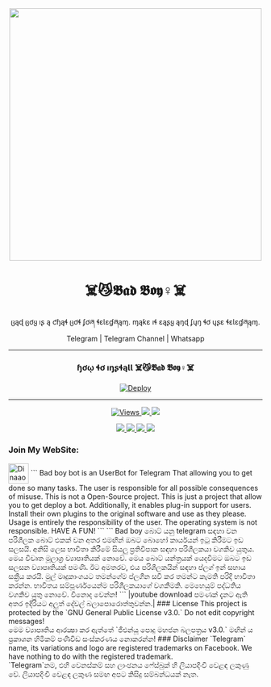 <div align="center">
  <img src="https://c.tenor.com/bqblsnQWv6YAAAAC/devils.gif" weight="300" height="500">
  <h1>☠️😼𝕭𝖆𝖉 𝕭𝖔𝖞♀️☠️</h1>
</div>
<p align="center"> ცąɖ ცơყ ıʂ ą ƈɧąɬ ცơɬ ʄơཞ ɬɛƖɛɠཞąɱ. ɱąƙɛ ıɬ ɛąʂყ ąŋɖ ʄųŋ ɬơ ųʂɛ ɬɛƖɛɠཞąɱ.
  <br>
  <a herf="https://t.me/Dinaa_sc">Telegram | </a>
  <a herf="https://t.me/antechcrew">Telegram Channel | </a>
  <a herf="https://wa.me/+94703178336">Whatsapp</a>
  </br>
</p>  
  
  ---
<div align="center"> 
  <h3> ɧơῳ ɬơ ıŋʂɬąƖƖ ☠️😼𝕭𝖆𝖉 𝕭𝖔𝖞♀️☠️ </h3>
</div>

<div align="center"> 
<a href="https://heroku.com/deploy?template=https://github.com/Dinaaofficial/Badboy"><img src="https://camo.githubusercontent.com/6979881d5a96b7b18a057083bb8aeb87ba35fc279452e29034c1e1c49ade0636/68747470733a2f2f7777772e6865726f6b7563646e2e636f6d2f6465706c6f792f627574746f6e2e737667" alt="Deploy" data-canonical-src="https://www.herokucdn.com/deploy/button.svg" style="max-width: 100%;">
</a></div>


---
  
<div align="center">
  <p>
    <a href="https://github.com/Dinaaofficial/Badboy"><img src="https://hits.seeyoufarm.com/api/count/incr/badge.svg?url=https%3A%2F%2Fgithub.com%2FDinaaofficial%2FBadboy&count_bg=%2379C83D&title_bg=%23555555&icon=gitpod.svg&icon_color=%23E7E7E7&title=Views&edge_flat=false" alt="Views"/>
      </a>
    <a href="https://github.com/Dinaaofficial/Badboy/fork"><img src="https://img.shields.io/github/forks/Dinaaofficial/Badboy?label=Fork&style=social">
      </a>
    <a href="https://github.com/Dinaaofficial/Badboy/stargazers"><img src="https://img.shields.io/github/stars/Dinaaofficial/Badboy?style=social">
      </p>
   <p>
     <a href="https://github.com/Dinaaofficial/Badboy"><img src="https://img.shields.io/github/repo-size/SinhalayaCreator/Badboy?color=purple&label=Repo%20Size&style=plastic">
     </a>
     <a href="https://github.com/Dinaaofficial/Badboy"><img src="https://img.shields.io/github/license/Dinaaofficial/Badboy?color=purple&label=License&style=plastic">
     </a>
     <a href="https://github.com/Dinaaofficial/Badboy"><img src="https://img.shields.io/github/languages/top/Dinaaofficial/Badboy?color=purple&label=Python&style=plastic">
     </a>
     <a href="https://github.com/Dinaaofficial/Badboy"><img src="https://img.shields.io/static/v1?label=Author&message=Mr.Dina%20Creator&color=green&style=plastic">
     </a>
  </p>
  </div>
  <h3 align="left">Join My WebSite:</h3>
<a href="https://dinaaofficial.github.io/dina-official/index.html" target="blank"><img align="center" src="https://upload.wikimedia.org/wikipedia/commons/thumb/3/37/GNOME_Web_logo--2018.svg/1200px-GNOME_Web_logo--2018.svg.png" alt="Dinaaofficial" height="40" width="40" /></a>
  ```
Bad boy bot is an UserBot for Telegram That allowing you to get done so many tasks.
The user is responsible for all possible consequences of misuse.
This is not a Open-Source project. This is just a project that allow you to get deploy a bot.
Additionally, it enables plug-in support for users.
Install their own plugins to the original software and use as they please.
Usage is entirely the responsibility of the user. The operating system is not responsible.
HAVE A FUN!
```
```
Bad boy බොට් යනු telegram සඳහා වන පරිශීලක බොට් එකක් වන අතර එමඟින් ඔබට බොහෝ කාර්යයන් ඉටු කිරීමට ඉඩ සලසයි.
අනිසි ලෙස භාවිතා කිරීමේ සියලු ප්‍රතිවිපාක සඳහා පරිශීලකයා වගකිව යුතුය.
මෙය විවෘත මූලාශ්‍ර ව්‍යාපෘතියක් නොවේ. මෙය බොට් යන්ත්‍රයක් යෙදවීමට ඔබට ඉඩ සලසන ව්‍යාපෘතියක් පමණි.
ඊට අමතරව, එය පරිශීලකයින් සඳහා ප්ලග් ඉන් සහාය සක්‍රීය කරයි.
මුල් මෘදුකාංගයට තමන්ගේම ප්ලගීන සවි කර තමන්ට කැමති පරිදි භාවිතා කරන්න.
භාවිතය සම්පූර්ණයෙන්ම පරිශීලකයාගේ වගකීමකි. මෙහෙයුම් පද්ධතිය වගකිව යුතු නොවේ.
විනොද වෙන්න!
```
|youtube download පමණක් දැනට ඇති අතර ඉදිරියට අලුත් දේවල් බලාපොරොත්තුවන්න.|
### License
This project is protected by the `GNU General Public License v3.0.`
Do not edit copyright messages!
<br/>මෙම ව්‍යාපෘතිය ආරක්‍ෂා කර ඇත්තේ `ජීඑන්යූ පොදු මහජන බලපත්‍රය v3.0.` මඟින් ය
ප්‍රකාශන හිමිකම් පණිවිඩ සංස්කරණය නොකරන්න!
### Disclaimer
`Telegram` name, its variations and logo are registered trademarks on Facebook. We have nothing to do with the registered trademark.
<br/>`Telegram`නම, එහි වෙනස්කම් සහ ලාංඡනය ෆේස්බුක් හි ලියාපදිංචි වෙළඳ ලකුණු වේ. ලියාපදිංචි වෙළඳ ලකුණ සමඟ අපට කිසිදු සම්බන්ධයක් නැත.
